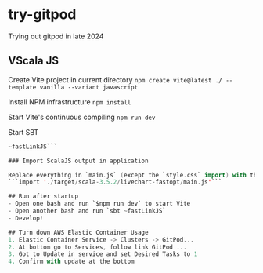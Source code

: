 # try-gitpod
Trying out gitpod in late 2024

## VScala JS
Create Vite project in current directory
```npm create vite@latest ./ --template vanilla --variant javascript```

Install NPM infrastructure
```npm install```

Start Vite's continuous compiling
```npm run dev```

Start SBT
```sbt
~fastLinkJS```

### Import ScalaJS output in application

Replace everything in `main.js` (except the `style.css` import) with the following line
```import './target/scala-3.5.2/livechart-fastopt/main.js'```

## Run after startup
- Open one bash and run `$npm run dev` to start Vite
- Open another bash and run `sbt ~fastLinkJS`
- Develop!

## Turn down AWS Elastic Container Usage
1. Elastic Container Service -> Clusters -> GitPod... 
2. At bottom go to Services, follow link GitPod ...
3. Got to Update in service and set Desired Tasks to 1
4. Confirm with update at the bottom
